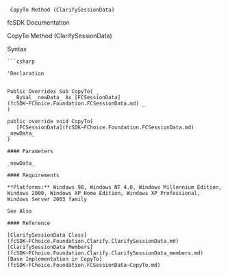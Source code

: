 ﻿     CopyTo Method (ClarifySessionData)                                                   

fcSDK Documentation

CopyTo Method (ClarifySessionData)

Syntax

```vbnet
```csharp

'Declaration
 

Public Overrides Sub CopyTo( _
   ByVal _newData_ As [FCSessionData](fcSDK~FChoice.Foundation.FCSessionData.md) _
) 

public override void CopyTo( 
   [FCSessionData](fcSDK~FChoice.Foundation.FCSessionData.md) _newData_
)

#### Parameters

_newData_

#### Requirements

**Platforms:** Windows 98, Windows NT 4.0, Windows Millennium Edition, Windows 2000, Windows XP Home Edition, Windows XP Professional, Windows Server 2003 family

See Also

#### Reference

[ClarifySessionData Class](fcSDK~FChoice.Foundation.Clarify.ClarifySessionData.md)  
[ClarifySessionData Members](fcSDK~FChoice.Foundation.Clarify.ClarifySessionData_members.md)  
[Base Implementation in CopyTo](fcSDK~FChoice.Foundation.FCSessionData~CopyTo.md)